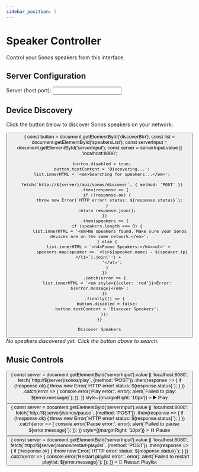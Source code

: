 ```yaml
---
sidebar_position: 3
---
```


# Speaker Controller

Control your Sonos speakers from this interface.

## Server Configuration

<div style={{marginBottom: '20px'}}>
  <label htmlFor="serverInput" style={{marginRight: '10px'}}>Server (host:port):</label>
  <input 
    id="serverInput" 
    type="text" 
    defaultValue="localhost:8080"
    style={{
      padding: '5px 10px',
      fontSize: '16px',
      border: '1px solid #ccc',
      borderRadius: '4px',
      width: '200px'
    }}
  />
</div>

## Device Discovery

Click the button below to discover Sonos speakers on your network:

<div>
  <button 
    id="discoverBtn"
    onClick={() => {
      const button = document.getElementById('discoverBtn');
      const list = document.getElementById('speakersList');
      const serverInput = document.getElementById('serverInput');
      const server = serverInput.value || 'localhost:8080';
      
      button.disabled = true;
      button.textContent = 'Discovering...';
      list.innerHTML = '<em>Searching for speakers...</em>';
      
      fetch(`http://${server}/api/sonos/discover`, { method: 'POST' })
        .then(response => {
          if (!response.ok) {
            throw new Error(`HTTP error! status: ${response.status}`);
          }
          return response.json();
        })
        .then(speakers => {
          if (speakers.length === 0) {
            list.innerHTML = '<em>No speakers found. Make sure your Sonos devices are on the same network.</em>';
          } else {
            list.innerHTML = '<h4>Found Speakers:</h4><ul>' + 
              speakers.map(speaker => `<li>${speaker.name} - ${speaker.ip}</li>`).join('') + 
              '</ul>';
          }
        })
        .catch(error => {
          list.innerHTML = `<em style={{color: 'red'}}>Error: ${error.message}</em>`;
        })
        .finally(() => {
          button.disabled = false;
          button.textContent = 'Discover Speakers';
        });
    }}
  >
    Discover Speakers
  </button>
</div>

<div id="speakersList" style={{marginTop: '20px', padding: '10px', border: '1px solid #ddd', minHeight: '100px'}}>
  <em>No speakers discovered yet. Click the button above to search.</em>
</div>

## Music Controls

<div style={{marginTop: '30px'}}>
  <button 
    onClick={() => {
      const server = document.getElementById('serverInput').value || 'localhost:8080';
      fetch(`http://${server}/sonos/play`, {method: 'POST'})
        .then(response => {
          if (!response.ok) {
            throw new Error(`HTTP error! status: ${response.status}`);
          }
        })
        .catch(error => {
          console.error('Play error:', error);
          alert(`Failed to play: ${error.message}`);
        });
    }} 
    style={{marginRight: '10px'}}
  >
    ▶️ Play
  </button>
  <button 
    onClick={() => {
      const server = document.getElementById('serverInput').value || 'localhost:8080';
      fetch(`http://${server}/sonos/pause`, {method: 'POST'})
        .then(response => {
          if (!response.ok) {
            throw new Error(`HTTP error! status: ${response.status}`);
          }
        })
        .catch(error => {
          console.error('Pause error:', error);
          alert(`Failed to pause: ${error.message}`);
        });
    }} 
    style={{marginRight: '10px'}}
  >
    ⏸️ Pause
  </button>
  <button 
    onClick={() => {
      const server = document.getElementById('serverInput').value || 'localhost:8080';
      fetch(`http://${server}/sonos/restart-playlist`, {method: 'POST'})
        .then(response => {
          if (!response.ok) {
            throw new Error(`HTTP error! status: ${response.status}`);
          }
        })
        .catch(error => {
          console.error('Restart playlist error:', error);
          alert(`Failed to restart playlist: ${error.message}`);
        });
    }}
  >
    🔄 Restart Playlist
  </button>
</div>